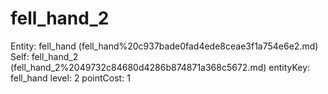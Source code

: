 # fell_hand_2

Entity: fell_hand (fell_hand%20c937bade0fad4ede8ceae3f1a754e6e2.md)
Self: fell_hand_2 (fell_hand_2%2049732c84680d4286b874871a368c5672.md)
entityKey: fell_hand
level: 2
pointCost: 1

[](Untitled%20b2c66353b1d34317898d5390e35d9683.md)